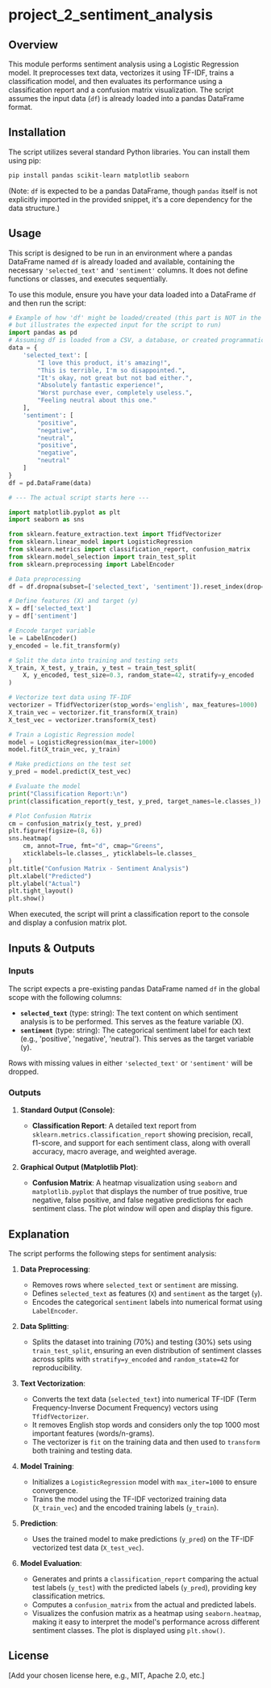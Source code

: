 # project_2_sentiment_analysis

## Overview

This module performs sentiment analysis using a Logistic Regression model. It preprocesses text data, vectorizes it using TF-IDF, trains a classification model, and then evaluates its performance using a classification report and a confusion matrix visualization. The script assumes the input data (`df`) is already loaded into a pandas DataFrame format.

## Installation

The script utilizes several standard Python libraries. You can install them using pip:

```bash
pip install pandas scikit-learn matplotlib seaborn
```

(Note: `df` is expected to be a pandas DataFrame, though `pandas` itself is not explicitly imported in the provided snippet, it's a core dependency for the data structure.)

## Usage

This script is designed to be run in an environment where a pandas DataFrame named `df` is already loaded and available, containing the necessary `'selected_text'` and `'sentiment'` columns. It does not define functions or classes, and executes sequentially.

To use this module, ensure you have your data loaded into a DataFrame `df` and then run the script:

```python
# Example of how 'df' might be loaded/created (this part is NOT in the provided code,
# but illustrates the expected input for the script to run)
import pandas as pd
# Assuming df is loaded from a CSV, a database, or created programmatically
data = {
    'selected_text': [
        "I love this product, it's amazing!",
        "This is terrible, I'm so disappointed.",
        "It's okay, not great but not bad either.",
        "Absolutely fantastic experience!",
        "Worst purchase ever, completely useless.",
        "Feeling neutral about this one."
    ],
    'sentiment': [
        "positive",
        "negative",
        "neutral",
        "positive",
        "negative",
        "neutral"
    ]
}
df = pd.DataFrame(data)

# --- The actual script starts here ---

import matplotlib.pyplot as plt
import seaborn as sns

from sklearn.feature_extraction.text import TfidfVectorizer
from sklearn.linear_model import LogisticRegression
from sklearn.metrics import classification_report, confusion_matrix
from sklearn.model_selection import train_test_split
from sklearn.preprocessing import LabelEncoder

# Data preprocessing
df = df.dropna(subset=['selected_text', 'sentiment']).reset_index(drop=True)

# Define features (X) and target (y)
X = df['selected_text']
y = df['sentiment']

# Encode target variable
le = LabelEncoder()
y_encoded = le.fit_transform(y)

# Split the data into training and testing sets
X_train, X_test, y_train, y_test = train_test_split(
    X, y_encoded, test_size=0.3, random_state=42, stratify=y_encoded
)

# Vectorize text data using TF-IDF
vectorizer = TfidfVectorizer(stop_words='english', max_features=1000)
X_train_vec = vectorizer.fit_transform(X_train)
X_test_vec = vectorizer.transform(X_test)

# Train a Logistic Regression model
model = LogisticRegression(max_iter=1000)
model.fit(X_train_vec, y_train)

# Make predictions on the test set
y_pred = model.predict(X_test_vec)

# Evaluate the model
print("Classification Report:\n")
print(classification_report(y_test, y_pred, target_names=le.classes_))

# Plot Confusion Matrix
cm = confusion_matrix(y_test, y_pred)
plt.figure(figsize=(8, 6))
sns.heatmap(
    cm, annot=True, fmt="d", cmap="Greens",
    xticklabels=le.classes_, yticklabels=le.classes_
)
plt.title("Confusion Matrix - Sentiment Analysis")
plt.xlabel("Predicted")
plt.ylabel("Actual")
plt.tight_layout()
plt.show()
```

When executed, the script will print a classification report to the console and display a confusion matrix plot.

## Inputs & Outputs

### Inputs

The script expects a pre-existing pandas DataFrame named `df` in the global scope with the following columns:

*   **`selected_text`** (type: string): The text content on which sentiment analysis is to be performed. This serves as the feature variable (X).
*   **`sentiment`** (type: string): The categorical sentiment label for each text (e.g., 'positive', 'negative', 'neutral'). This serves as the target variable (y).

Rows with missing values in either `'selected_text'` or `'sentiment'` will be dropped.

### Outputs

1.  **Standard Output (Console)**:
    *   **Classification Report**: A detailed text report from `sklearn.metrics.classification_report` showing precision, recall, f1-score, and support for each sentiment class, along with overall accuracy, macro average, and weighted average.

2.  **Graphical Output (Matplotlib Plot)**:
    *   **Confusion Matrix**: A heatmap visualization using `seaborn` and `matplotlib.pyplot` that displays the number of true positive, true negative, false positive, and false negative predictions for each sentiment class. The plot window will open and display this figure.

## Explanation

The script performs the following steps for sentiment analysis:

1.  **Data Preprocessing**:
    *   Removes rows where `selected_text` or `sentiment` are missing.
    *   Defines `selected_text` as features (`X`) and `sentiment` as the target (`y`).
    *   Encodes the categorical `sentiment` labels into numerical format using `LabelEncoder`.

2.  **Data Splitting**:
    *   Splits the dataset into training (70%) and testing (30%) sets using `train_test_split`, ensuring an even distribution of sentiment classes across splits with `stratify=y_encoded` and `random_state=42` for reproducibility.

3.  **Text Vectorization**:
    *   Converts the text data (`selected_text`) into numerical TF-IDF (Term Frequency-Inverse Document Frequency) vectors using `TfidfVectorizer`.
    *   It removes English stop words and considers only the top 1000 most important features (words/n-grams).
    *   The vectorizer is `fit` on the training data and then used to `transform` both training and testing data.

4.  **Model Training**:
    *   Initializes a `LogisticRegression` model with `max_iter=1000` to ensure convergence.
    *   Trains the model using the TF-IDF vectorized training data (`X_train_vec`) and the encoded training labels (`y_train`).

5.  **Prediction**:
    *   Uses the trained model to make predictions (`y_pred`) on the TF-IDF vectorized test data (`X_test_vec`).

6.  **Model Evaluation**:
    *   Generates and prints a `classification_report` comparing the actual test labels (`y_test`) with the predicted labels (`y_pred`), providing key classification metrics.
    *   Computes a `confusion_matrix` from the actual and predicted labels.
    *   Visualizes the confusion matrix as a heatmap using `seaborn.heatmap`, making it easy to interpret the model's performance across different sentiment classes. The plot is displayed using `plt.show()`.

## License

[Add your chosen license here, e.g., MIT, Apache 2.0, etc.]